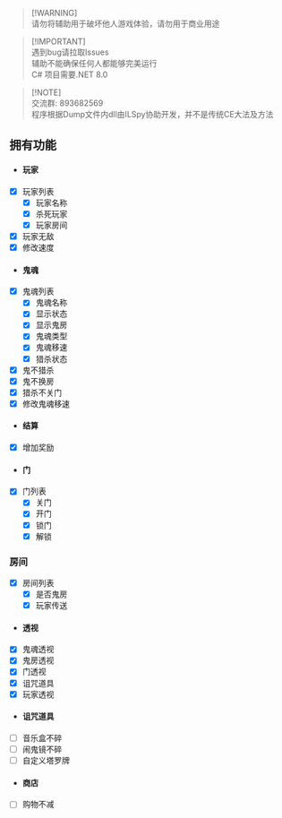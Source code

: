 > [!WARNING]\
> 请勿将辅助用于破坏他人游戏体验，请勿用于商业用途

> [!IMPORTANT]\
> 遇到bug请拉取Issues \
> 辅助不能确保任何人都能够完美运行 \
> C# 项目需要.NET 8.0

> [!NOTE]\
> 交流群: 893682569 \
> 程序根据Dump文件内dll由ILSpy协助开发，并不是传统CE大法及方法

## 拥有功能
- #### 玩家
- [X] 玩家列表
  - [X] 玩家名称
  - [X] 杀死玩家
  - [X] 玩家房间
- [X] 玩家无敌
- [X] 修改速度
- #### 鬼魂
- [X] 鬼魂列表
  - [X] 鬼魂名称
  - [X] 显示状态
  - [X] 显示鬼房
  - [X] 鬼魂类型
  - [X] 鬼魂移速
  - [X] 猎杀状态
- [X] 鬼不猎杀
- [X] 鬼不换房
- [X] 猎杀不关门
- [X] 修改鬼魂移速
- #### 结算
- [X] 增加奖励
- #### 门
- [X] 门列表
  - [X] 关门
  - [X] 开门
  - [X] 锁门
  - [X] 解锁
### 房间
- [X] 房间列表
  - [X] 是否鬼房
  - [X] 玩家传送
- #### 透视
- [X] 鬼魂透视
- [X] 鬼房透视 
- [X] 门透视
- [X] 诅咒道具
- [X] 玩家透视
- #### 诅咒道具
- [ ] 音乐盒不碎
- [ ] 闹鬼镜不碎
- [ ] 自定义塔罗牌
- #### 商店
- [ ] 购物不减

